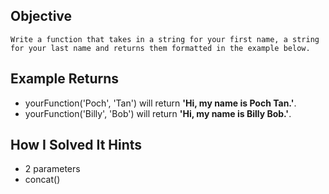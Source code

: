 ## Objective

    Write a function that takes in a string for your first name, a string for your last name and returns them formatted in the example below.

## Example Returns

- yourFunction('Poch', 'Tan') will return **'Hi, my name is Poch Tan.'**.
- yourFunction('Billy', 'Bob') will return **'Hi, my name is Billy Bob.'**.

## How I Solved It Hints

- 2 parameters
- concat()
